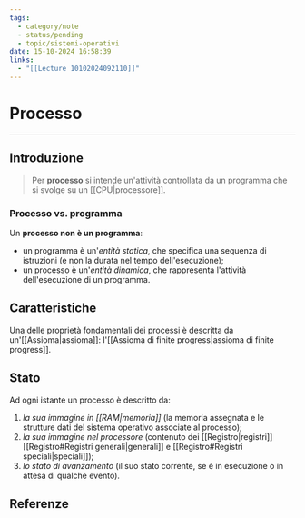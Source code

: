 ```yaml
---
tags:
  - category/note
  - status/pending
  - topic/sistemi-operativi
date: 15-10-2024 16:58:39
links:
  - "[[Lecture 10102024092110]]"
---
```

# Processo
---
## Introduzione
> Per **processo** si intende un'attività controllata da un programma che si svolge su un [[CPU|processore]].

### Processo vs. programma
Un **processo non è un programma**:
- un programma è un'_entità statica_, che specifica una sequenza di istruzioni (e non la durata nel tempo dell'esecuzione);
- un processo è un'_entità dinamica_, che rappresenta l'attività dell'esecuzione di un programma.

## Caratteristiche
Una delle proprietà fondamentali dei processi è descritta da un'[[Assioma|assioma]]: l'[[Assioma di finite progress|assioma di finite progress]].

## Stato
Ad ogni istante un processo è descritto da:
1. _la sua immagine in [[RAM|memoria]]_ (la memoria assegnata e le strutture dati del sistema operativo associate al processo);
2. _la sua immagine nel processore_ (contenuto dei [[Registro|registri]] [[Registro#Registri generali|generali]] e [[Registro#Registri speciali|speciali]]);
3. _lo stato di avanzamento_ (il suo stato corrente, se è in esecuzione o in attesa di qualche evento).

## Referenze